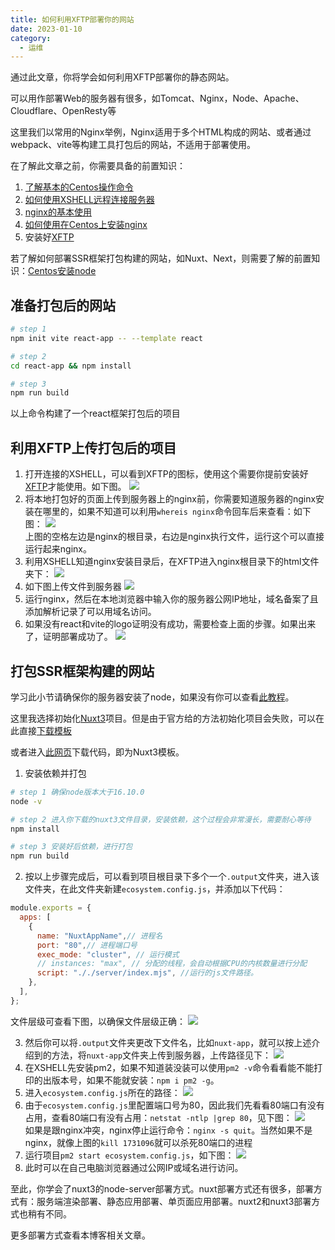 ```yaml
---
title: 如何利用XFTP部署你的网站
date: 2023-01-10
category:
  - 运维
---
```



通过此文章，你将学会如何利用XFTP部署你的静态网站。

可以用作部署Web的服务器有很多，如Tomcat、Nginx，Node、Apache、Cloudflare、OpenResty等

<!-- more -->

这里我们以常用的Nginx举例，Nginx适用于多个HTML构成的网站、或者通过webpack、vite等构建工具打包后的网站，不适用于部署使用。

在了解此文章之前，你需要具备的前置知识：
1. [了解基本的Centos操作命令](./centos-Introduction.md)
2. [如何使用XSHELL远程连接服务器](./how-to-connect-server.md)
3. [nginx的基本使用](../nginx.md)
4. [如何使用在Centos上安装nginx](./centos-install-nginx.md)
5. 安装好[XFTP](https://www.xshell.com/zh/free-for-home-school/)

若了解如何部署SSR框架打包构建的网站，如Nuxt、Next，则需要了解的前置知识：[Centos安装node](./centos-install-node.md)

## 准备打包后的网站

```bash
# step 1
npm init vite react-app -- --template react

# step 2
cd react-app && npm install

# step 3 
npm run build
```

以上命令构建了一个react框架打包后的项目

## 利用XFTP上传打包后的项目

1. 打开连接的XSHELL，可以看到XFTP的图标，使用这个需要你提前安装好[XFTP](https://www.xshell.com/zh/free-for-home-school/)才能使用。如下图。
![](./img/use-xftp.png)
2. 将本地打包好的页面上传到服务器上的nginx前，你需要知道服务器的nginx安装在哪里的，如果不知道可以利用`whereis nginx`命令回车后来查看：如下图：
![](./img/whereis-nginx.png)  
上图的空格左边是nginx的根目录，右边是nginx执行文件，运行这个可以直接运行起来nginx。
3. 利用XSHELL知道nginx安装目录后，在XFTP进入nginx根目录下的html文件夹下：
![](./img/xftp-nginx-html-location.png)
4. 如下图上传文件到服务器
![](./img/upload-html.png)
5. 运行nginx，然后在本地浏览器中输入你的服务器公网IP地址，域名备案了且添加解析记录了可以用域名访问。
6. 如果没有react和vite的logo证明没有成功，需要检查上面的步骤。如果出来了，证明部署成功了。
![](./img/reploy-success-react.png)



## 打包SSR框架构建的网站

学习此小节请确保你的服务器安装了node，如果没有你可以查看[此教程](./centos-install-node.md)。

这里我选择初始化[Nuxt3](https://nuxt.com/docs/getting-started/installation)项目。但是由于官方给的方法初始化项目会失败，可以在此直接[下载模板](https://codeload.github.com/nuxt/starter/tar.gz/refs/heads/v3)


或者进入[此网页](https://github.com/nuxt/starter/tree/v3)下载代码，即为Nuxt3模板。

1. 安装依赖并打包
```bash
# step 1 确保node版本大于16.10.0
node -v

# step 2 进入你下载的nuxt3文件目录，安装依赖，这个过程会非常漫长，需要耐心等待
npm install

# step 3 安装好后依赖，进行打包
npm run build

```

2. 按以上步骤完成后，可以看到项目根目录下多个一个`.output`文件夹，进入该文件夹，在此文件夹新建`ecosystem.config.js`，并添加以下代码：
```js
module.exports = {
  apps: [
    {
      name: "NuxtAppName",// 进程名
      port: "80",// 进程端口号
      exec_mode: "cluster", // 运行模式
      // instances: "max", // 分配的线程，会自动根据CPU的内核数量进行分配
      script: "././server/index.mjs", //运行的js文件路径。
    },
  ],
};
```
文件层级可查看下图，以确保文件层级正确：
![](./img/pm2-config.png)

3. 然后你可以将`.output`文件夹更改下文件名，比如`nuxt-app`，就可以按上述介绍到的方法，将`nuxt-app`文件夹上传到服务器，上传路径见下：
![](./img/nuxt-app-location.png)
4. 在XSHELL先安装pm2，如果不知道装没装可以使用`pm2 -v`命令看看能不能打印的出版本号，如果不能就安装：`npm i pm2 -g`。
5. 进入`ecosystem.config.js`所在的路径：
![](./img/access-nuxt-app-location.png)
6. 由于`ecosystem.config.js`里配置端口号为80，因此我们先看看80端口有没有占用，查看80端口有没有占用：`netstat -ntlp |grep 80`，见下图：
![](./img/see-host.png)  
如果是跟nginx冲突，nginx停止运行命令：`nginx -s quit`。当然如果不是nginx，就像上图的`kill 1731096`就可以杀死80端口的进程
7. 运行项目`pm2 start ecosystem.config.js`，如下图：
![](./img/start-pm2.png)
8. 此时可以在自己电脑浏览器通过公网IP或域名进行访问。

至此，你学会了nuxt3的node-server部署方式。nuxt部署方式还有很多，部署方式有：服务端渲染部署、静态应用部署、单页面应用部署。nuxt2和nuxt3部署方式也稍有不同。

更多部署方式查看本博客相关文章。

